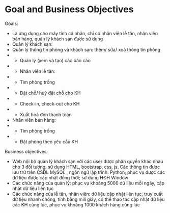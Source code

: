 # Goal and Business Objectives
Goals:
-	Là ứng dụng cho máy tính cá nhân, chỉ có nhân viên lễ tân, nhân viên bán hàng, quản lý khách sạn được sử dụng
-	Quản lý khách sạn:
 - Quản lý thông tin phòng và khách sạn: thêm/ sửa/ xoá thông tin phòng
- -	Quản lý (xem và tạo) các báo cáo
- -	Nhân viên lễ tân:
- -	Tìm phòng trống
- -	Đặt chỗ/ huỷ đặt chỗ cho KH
- - Check-in, check-out cho KH
- - Xuất hoá đơn thanh toán
-	Nhân viên bán hàng:
- -	Tìm phòng trống
- -	Đặt phòng theo yêu cầu KH

Business objectives:
-	Web nội bộ quản lý khách sạn với các user được phân quyền khác nhau cho 3 đối tượng, sử dụng HTML, bootstrap, css, js. Các thông tin được lưu trữ trên CSDL MySQL , ngôn ngữ lập trình: Python; phục vụ được các dữ liệu được cập nhật đồng thời; sử dụng HĐH Window
-	Các chức năng của quản lý: phục vụ khoảng 5000 dữ liệu mỗi ngày, cập nhật dữ liệu liên tục 
-	Các chức năng của lễ tân, nhân viên: dữ liệu cập nhật liên tục, truy xuất dữ liệu nhanh chóng, tính bằng mili giây, có thể thao tác cập nhật dữ liệu các KH cùng lúc, phục vụ khoảng 1000 khách hàng cùng lúc
